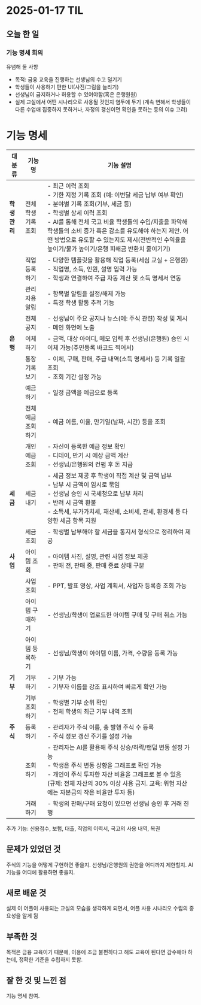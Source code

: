 # 2025-01-17 TIL
## 오늘 한 일
### 기능 명세 회의
유념해 둘 사항
- 목적: 금융 교육을 진행하는 선생님의 수고 덜기기
- 학생들이 사용하기 편한 UI(사진/그림을 늘리기)
- 선생님이 금지하거나 허용할 수 있어야함(혹은 은행원원)
- 실제 교실에서 어떤 시나리오로 사용될 것인지 염두에 두기 (계속 변해서 학생들이 다른 수업애 집중하지 못하거나, 자정의 갱신이면 확인을 못하는 등의 이슈 고려)

# 기능 명세

| **대분류** | **기능명** | **기능 설명** |
| --- | --- | --- |
| **학생 관리** | 전체 학생 기록 조회 | - 최근 이력 조회<br>- 기한 지정 기록 조회 (예: 이번달 세금 납부 여부 확인)<br>- 분야별 기록 조회(기부, 세금 등)<br>- 학생별 상세 이력 조회<br>- AI를 통해 전체 국고 비율 학생들의 수입/지출을 파악해 학생들의 소비 증가 혹은 감소를 유도해야 하는지 제안. 어떤 방법으로 유도할 수 있는지도 제시(전반적인 수익율을 높이기/물가 높이기/은행 피해금 반환치 줄이기기) |
|  | 직업 등록하기 | - 다양한 템플릿을 활용해 직업 등록(세심 교실 + 은행원)<br>- 직업명, 소득, 인원, 설명 입력 가능<br>- 학생과 연결하여 주급 자동 계산 및 소득 명세서 연동 |
|  | 관리자용 알림 | - 항목별 알림을 설정/해제 가능<br>- 특정 학생 활동 추적 기능 |
|  | 전체 공지 | - 선생님이 주요 공지나 뉴스(예: 주식 관련) 작성 및 게시<br>- 메인 화면에 노출 |
| **은행** | 이체하기 | - 금액, 대상 아이디, 메모 입력 후 선생님(은행원) 승인 시 이체 가능(주민등록 바코드 찍어서) |
|  | 통장 기록 보기 | - 이체, 구매, 판매, 주급 내역(소득 명세서) 등 기록 일괄 조회<br>- 조회 기간 설정 가능 |
|  | 예금하기 | - 일정 금액을 예금으로 등록 |
|  | 전체 예금 조회하기 | - 예금 이름, 이율, 만기일(날짜, 시간) 등을 조회 |
|  | 개인 예금 조회 | - 자신이 등록한 예금 정보 확인<br>- 디데이, 만기 시 예상 금액 계산<br>- 선생님/은행원의 컨펌 후 돈 지급 |
| **세금** | 세금 내기 | - 세금 정보 제공 후 학생이 직접 계산 및 금액 납부<br>- 납부 시 금액이 임시로 묶임<br>- 선생님 승인 시 국세청으로 납부 처리<br>- 반려 시 금액 환불<br>- 소득세, 부가가치세, 재산세, 소비세, 관세, 환경세 등 다양한 세금 항목 지원 |
|  | 세금 조회 | - 학생별 납부해야 할 세금을 통지서 형식으로 정리하여 제공 |
| **사업** | 아이템 조회 | - 아이템 사진, 설명, 관련 사업 정보 제공<br>- 판매 전, 판매 중, 판매 종료 상태 구분 |
|  | 사업 조회 | - PPT, 발표 영상, 사업 계획서, 사업자 등록증 조회 가능 |
|  | 아이템 구매하기 | - 선생님/학생이 업로드한 아이템 구매 및 구매 취소 가능 |
|  | 아이템 등록하기 | - 선생님/학생이 아이템 이름, 가격, 수량을 등록 가능 |
| **기부** | 기부하기 | - 기부 가능<br>- 기부자 이름을 강조 표시하여 빠르게 확인 가능 |
|  | 기부 조회하기 | - 학생별 기부 순위 확인<br>- 전체 학생의 최근 기부 내역 조회 |
| **주식** | 등록하기 | - 관리자가 주식 이름, 총 발행 주식 수 등록<br>- 주식 정보 갱신 주기를 설정 가능 |
|  | 조회하기 | - 관리자는 AI를 활용해 주식 상승/하락/랜덤 변동 설정 가능<br>- 학생은 주식 변동 상황을 그래프로 확인 가능<br>- 개인이 주식 투자한 자산 비율을 그래프로 볼 수 있음<br>(규제: 전체 자산의 30% 이상 사용 금지. 교육: 위험 자산에는 자본금의 작은 비율만 투자 등) |
|  | 거래하기 | - 학생의 판매/구매 요청이 있으면 선생님 승인 후 거래 진행 |

추가 기능: 신용점수, 보험, 대출, 직업의 이력서, 국고의 사용 내역, 복권

## 문제가 있었던 것
주식의 기능을 어떻게 구현하면 좋을지.
선생님/은행원의 권한을 어디까지 제한할지.
AI 기능을 어디에 활용하면 좋을지.


## 새로 배운 것
실제 이 어플이 사용되는 교실의 모습을 생각하게 되면서, 어플 사용 시나리오 수립의 중요성을 알게 됨

## 부족한 것
목적은 금융 교육이기 때문에, 이용에 조금 불편하다고 해도 교육이 된다면 감수해야 하는데, 정확한 기준을 수립하지 못함.

## 잘 한 것 및 느낀 점
기능 명세 참여.
